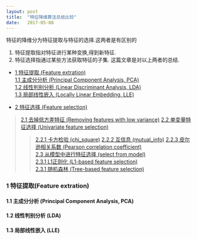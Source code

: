 ```yaml
---
layout: post
title:  "特征降维算法总结比较"
date:   2017-05-08
---
```


特征的降维分为特征提取与特征的选择.这两者是有区别的
1. 特征提取指对特征进行某种变换,得到新特征.
2. 特征选择指通过某些方法获取特征的子集.
这篇文章是对以上两者的总结.

* [1 特征提取 (Feature extration)](#1)
<br>[1.1 主成分分析 (Principal Component Analysis, PCA)](#1.1)
<br>[1.2 线性判别分析 (Linear Discriminant Analysis, LDA)](#1.2)
<br>[1.3 局部线性嵌入 (Locally Linear Embedding, LLE)](#1.3)

* [2 特征选择 (Feature selection)](#2)
>[2.1 去掉低方差特征 (Removing features with low variance)](#2.1)
>[2.2 单变量特征选择 (Univariate feature selection)](#2.2)
>>[2.2.1 卡方检验 (chi_square)](#2.2.1)
>>[2.2.2 互信息 (mutual_info)](#2.2.2)
>>[2.2.3 皮尔逊相关系数 (Pearson correlation coefficient)](#2.2.3)
<br>[2.3 从模型中进行特征选择 (select from model)](#2.3)
<br>	[2.3.1 L1正则化 (L1-based feature selection)](#2.3.1)
<br>	[2.3.1 随机森林 (Tree-based feature selection)](#2.3.2)





<h3 id="1">1 特征提取(Feature extration)</h3>

<h4 id="1.1">1.1 主成分分析 (Principal Component Analysis, PCA)</h4>

<h4 id="1.2">1.2 线性判别分析 (LDA)</h4>

<h4 id="1.3">1.3 局部线性嵌入 (LLE)</h4>

